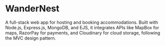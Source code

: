 # WanderNest
A full-stack web app for hosting and booking accommodations. Built with Node.js, Express.js, MongoDB, and EJS, it integrates APIs like MapBox for maps, RazorPay for payments, and Cloudinary for cloud storage, following the MVC design pattern.
